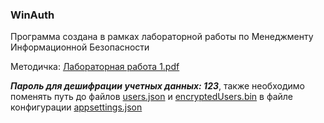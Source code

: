 ### WinAuth

Программа создана в рамках лабораторной работы по Менеджменту Информационной Безопасности

Методичка: [Лабораторная работа 1.pdf](https://github.com/exp1azy/WinAuth/files/14335963/1.pdf)

***Пароль для дешифрации учетных данных: 123***, также необходимо поменять путь до файлов <u>users.json</u> и <u>encryptedUsers.bin</u> в файле конфигурации <u>appsettings.json<u/>
